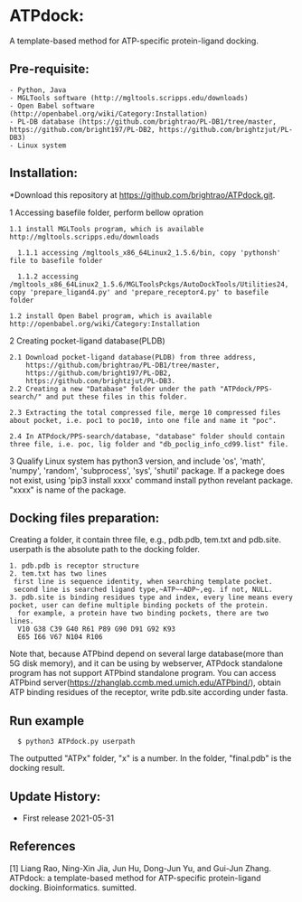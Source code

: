 # ATPdock: 
A template-based method for ATP-specific protein-ligand docking.

## Pre-requisite:
    - Python, Java
    - MGLTools software (http://mgltools.scripps.edu/downloads)
    - Open Babel software (http://openbabel.org/wiki/Category:Installation)
    - PL-DB database (https://github.com/brightrao/PL-DB1/tree/master, https://github.com/bright197/PL-DB2, https://github.com/brightzjut/PL-DB3)
    - Linux system

## Installation:

*Download this repository at https://github.com/brightrao/ATPdock.git.

1 Accessing basefile folder, perform bellow opration

    1.1 install MGLTools program, which is available http://mgltools.scripps.edu/downloads
  
      1.1.1 accessing /mgltools_x86_64Linux2_1.5.6/bin, copy 'pythonsh' file to basefile folder
    
      1.1.2 accessing /mgltools_x86_64Linux2_1.5.6/MGLToolsPckgs/AutoDockTools/Utilities24, copy 'prepare_ligand4.py' and 'prepare_receptor4.py' to basefile folder
    
    1.2 install Open Babel program, which is available http://openbabel.org/wiki/Category:Installation
    
2 Creating pocket-ligand database(PLDB)

    2.1 Download pocket-ligand database(PLDB) from three address,
        https://github.com/brightrao/PL-DB1/tree/master, 
        https://github.com/bright197/PL-DB2, 
        https://github.com/brightzjut/PL-DB3. 		
    2.2 Creating a new "Database" folder under the path "ATPdock/PPS-search/" and put these files in this folder.  
  
    2.3 Extracting the total compressed file, merge 10 compressed files about pocket, i.e. poc1 to poc10, into one file and name it "poc".
  
    2.4 In ATPdock/PPS-search/database, "database" folder should contain three file, i.e. poc, lig folder and "db_poclig_info_cd99.list" file.
    
3 Qualify Linux system has python3 version, and include 'os', 'math', 'numpy', 'random', 'subprocess', 'sys', 'shutil' package. If a packege does not exist, using 'pip3 install xxxx' command install python revelant package. "xxxx" is name of the package.
  
## Docking files preparation:

Creating a folder, it contain three file, e.g., pdb.pdb, tem.txt and pdb.site. userpath is the absolute path to the docking folder.

    1. pdb.pdb is receptor structure
    2. tem.txt has two lines
     first line is sequence identity, when searching template pocket.   
     second line is searched ligand type,~ATP~~ADP~,eg. if not, NULL.
    3. pdb.site is binding residues type and index, every line means every pocket, user can define multiple binding pockets of the protein.
      for example, a protein have two binding pockets, there are two lines.
      V10 G38 C39 G40 R61 P89 G90 D91 G92 K93
      E65 I66 V67 N104 R106
   
Note that, because ATPbind depend on several large database(more than 5G disk memory), and it can be using by webserver, ATPdock standalone program has not support ATPbind standalone program. You can access ATPbind server(https://zhanglab.ccmb.med.umich.edu/ATPbind/), obtain ATP binding residues of the receptor, write pdb.site according under fasta.
     
## Run example
~~~
  $ python3 ATPdock.py userpath
~~~
The outputted "ATPx" folder, "x" is a number. In the folder, "final.pdb" is the docking result.

## Update History:

- First release 2021-05-31

## References

[1] Liang Rao, Ning-Xin Jia, Jun Hu, Dong-Jun Yu, and Gui-Jun Zhang. ATPdock: a template-based method for ATP-specific protein-ligand docking. Bioinformatics. sumitted.
